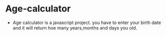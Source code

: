 # Age-calculator
- Age calculator is a javascript project. you have to enter your birth date and it will return hoe many years,months and days you old.
